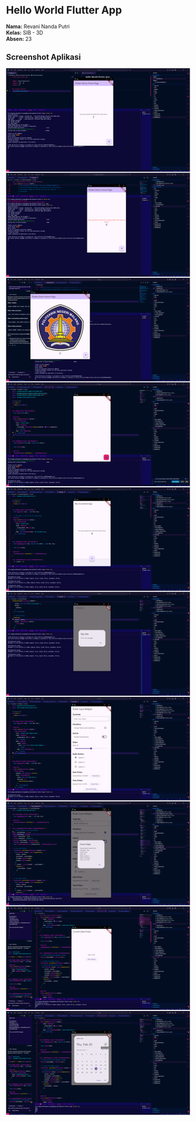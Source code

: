 # Hello World Flutter App

**Nama:** Revani Nanda Putri    
**Kelas:** SIB - 3D  
**Absen:** 23

## Screenshot Aplikasi
![Screenshot hello_world](image/1.png)   
![Screenshot hello_world dengan widget teks](image/2.png)   
![Screenshot hello_world dengan widget gambar](image/3.png)  
![Screenshot hello_world dengan widget loading cupertino](image/4.png)    
![Screenshot hello_world dengan Scaffold widget](image/5.png)   
![Screenshot hello_world dengan AlertDialog dan SimpleDialog widget](image/6.png)   
![Screenshot hello_world dengan input widget](image/7-1.png)   
![Screenshot hello_world dengan input widget](image/7-2.png)   
![Screenshot hello_world dengan input widget](image/8.png)   
![Screenshot hello_world dengan ListView widget](image/8-2.png)   
